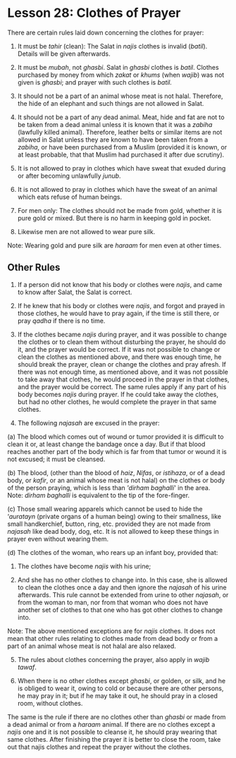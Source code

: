 Lesson 28: Clothes of Prayer
============================

There are certain rules laid down concerning the clothes for prayer:

1. It must be *tahir* (clean): The Salat in *najis* clothes is invalid
(*batil*).  
 Details will be given afterwards.

2. It must be *mubah*, not *ghasbi*. Salat in *ghasbi* clothes is
*batil*. Clothes purchased by money from which *zakat* or *khums* (when
*wajib*) was not given is *ghasbi*; and prayer with such clothes is
*batil.*

3. It should not be a part of an animal whose meat is not halal.
Therefore, the hide of an elephant and such things are not allowed in
Salat.

4. It should not be a part of any dead animal. Meat, hide and fat are
not to be taken from a dead animal unless it is known that it was a
*zabiha* (lawfully killed animal). Therefore, leather belts or similar
items are not allowed in Salat unless they are known to have been taken
from a *zabiha*, or have been purchased from a Muslim (provided it is
known, or at least probable, that that Muslim had purchased it after due
scrutiny).

5. It is not allowed to pray in clothes which have sweat that exuded
during or after becoming unlawfully *junub*.

6. It is not allowed to pray in clothes which have the sweat of an
animal which eats refuse of human beings.

7. For men only: The clothes should not be made from gold, whether it is
pure gold or mixed. But there is no harm in keeping gold in pocket.

8. Likewise men are not allowed to wear pure silk.

Note: Wearing gold and pure silk are *haraam* for men even at other
times.

Other Rules
-----------

1. If a person did not know that his body or clothes were *najis*, and
came to know after Salat, the Salat is correct.

2. If he knew that his body or clothes were *najis*, and forgot and
prayed in those clothes, he would have to pray again, if the time is
still there, or pray *qadha* if there is no time.

3. If the clothes became *najis* during prayer, and it was possible to
change the clothes or to clean them without disturbing the prayer, he
should do it, and the prayer would be correct. If it was not possible to
change or clean the clothes as mentioned above, and there was enough
time, he should break the prayer, clean or change the clothes and pray
afresh. If there was not enough time, as mentioned above, and it was not
possible to take away that clothes, he would proceed in the prayer in
that clothes, and the prayer would be correct. The same rules apply if
any part of his body becomes *najis* during prayer. If he could take
away the clothes, but had no other clothes, he would complete the prayer
in that same clothes.

4. The following *najasah* are excused in the prayer:

(a) The blood which comes out of wound or tumor provided it is difficult
to clean it or, at least change the bandage once a day. But if that
blood reaches another part of the body which is far from that tumor or
wound it is not excused; it must be cleansed.

(b) The blood, (other than the blood of *haiz*, *Nifas*, or *istihaza*,
or of a dead body, or *kafir*, or an animal whose meat is not halal) on
the clothes or body of the person praying, which is less than *'dirham
baghalli*' in the area.  
 Note: *dirham baghalli* is equivalent to the tip of the fore-finger.

(c) Those small wearing apparels which cannot be used to hide the
‘*auratayn* (private organs of a human being) owing to their smallness,
like small handkerchief, button, ring, etc. provided they are not made
from *najasah* like dead body, dog, etc. It is not allowed to keep these
things in prayer even without wearing them.

(d) The clothes of the woman, who rears up an infant boy, provided that:

1. The clothes have become *najis* with his urine;

2. And she has no other clothes to change into. In this case, she is
allowed to clean the clothes once a day and then ignore the *najasah* of
his urine afterwards. This rule cannot be extended from urine to other
*najasah*, or from the woman to man, nor from that woman who does not
have another set of clothes to that one who has got other clothes to
change into.

Note: The above mentioned exceptions are for *najis* clothes. It does
not mean that other rules relating to clothes made from dead body or
from a part of an animal whose meat is not halal are also relaxed.

5. The rules about clothes concerning the prayer, also apply in *wajib*
*tawaf*.

6. When there is no other clothes except *ghasbi*, or golden, or silk,
and he is obliged to wear it, owing to cold or because there are other
persons, he may pray in it; but if he may take it out, he should pray in
a closed room, without clothes.

The same is the rule if there are no clothes other than *ghasbi* or made
from a dead animal or from a *haraam* animal. If there are no clothes
except a *najis* one and it is not possible to cleanse it, he should
pray wearing that same clothes. After finishing the prayer it is better
to close the room, take out that najis clothes and repeat the prayer
without the clothes.


